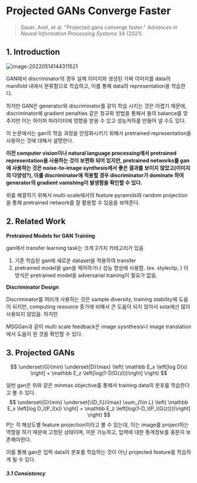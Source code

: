 # Projected GANs Converge Faster

> Sauer, Axel, et al. "Projected gans converge faster." *Advances in Neural Information Processing Systems* 34 (2021).

## 1. Introduction

![image-20220514144311521](C:\Users\hyunsoo\AppData\Roaming\Typora\typora-user-images\image-20220514144311521.png)

GAN에서 discriminator의 경우 실제 이미지와 생성된 가짜 이미지를 data의 manifold 내에서 분류함으로 학습하고, 이를 통해 data의 representation을 학습한다.

하지만 GAN은 generator와 discriminator를 같이 학습 시키는 것은 어렵기 때문에, discriminator에 gradient penalties 같은 정규화 방법을 통해서 둘의 balance를 맞추지만  이는 하이퍼 파라미터에 영향을 받을 수 있고 성능저하를 만들어 낼 수도 있다.

이 논문에서는 gan의 학습 과정을 안정화시키기 위해서 pretrained representation을 사용하는 것에 대해서 설명한다.

**이전 computer vision이나 natural language processing에서 pretrained representation을 사용하는 것이 보편화 되어 있지만, pretrained networks를 gan에 사용하는 것은 noise-to-image synthesis에서 좋은 결과를 보이지 않았고(이미지의 다양성?), 이를 discriminator에 적용할 경우 discriminator가 dominate 하여 generator의 gradient vanishing이 발생함을 확인할 수 있다.**

위를 해결하기 위해서 multi-scale에서의 feature pyramids와 random projection을 통해 pretrained network를 잘 활용할 수 있음을 보여준다.

## 2. Related Work

**Pretrained Models for GAN Training**

gan에서 transfer learning task는 크게 2가지 카테고리가 있음

1.  기존 학습된 gan에 새로운 dataset을 적용하여 transfer
2.  pretrained model을 gan을 제어하거나 성능 향상에 사용함. (ex. styleclip, )
   이 방식은 pretrained model을 adversarial training이 필요가 없음.

**Discriminator Design**

Discriminator를 여러개 사용하는 것은 sample diversity, training stability에 도움이 되지만, computing resource 증가에 비해서 큰 도움이 되지 않아서 sota에선 많이 사용되지 않았음. 하지만 

MSGGan과 같이 multi scale feedback은 image sysnthesis나 image translation에서 도움이 된 것을 확인할 수 있다. 

## 3. Projected GANs

$$
\underset{G}{min} \underset{D}{max}
\left(
	\mathbb E_x \left[log D(x) \right] + 
	\mathbb E_z \left[log(1-D(G(z)))\right]
\right)
$$

일반 gan은 위와 같은 minmax objective를 통해서 training data의 분포를 학습한다고 볼 수 있다.
$$
\underset{G}{min} \underset{\{D_l\}}{max}
\sum_{l\in L}
\left(
	\mathbb E_x \left[log D_l(P_l(x)) \right] + 
	\mathbb E_z \left[log(1-D_l(P_l(G(z))))\right]
\right)
$$
P는 각 해상도별 feature projection이라고 볼 수 있는데, 이는 image를 project하는 역할을 하기 때문에 고정된 상태이며, 미분 가능하고, 입력에 대한 통계정보를 충분히 보존해야한다.

이를 통해 gan은 입력 data의 분포를 학습하는 것이 아닌 projected feature를 학습하게 될 수 있다.

##### 3.1 Consistency

